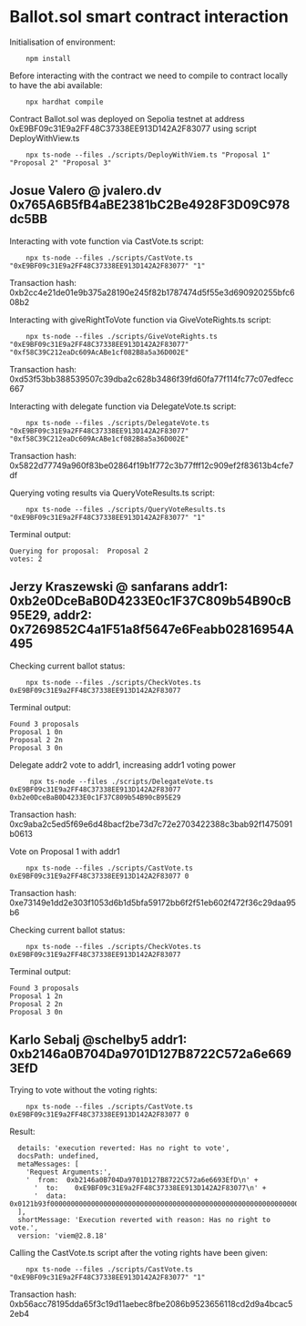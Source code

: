 # Ballot.sol smart contract interaction

Initialisation of environment:

```shell
    npm install
```

Before interacting with the contract we need to compile to contract locally to have the abi available:

```shell
    npx hardhat compile
```

Contract Ballot.sol was deployed on Sepolia testnet at address 0xE9BF09c31E9a2FF48C37338EE913D142A2F83077 using script DeployWithView.ts

```shell
    npx ts-node --files ./scripts/DeployWithViem.ts "Proposal 1" "Proposal 2" "Proposal 3"
```

## Josue Valero @ jvalero.dv 0x765A6B5fB4aBE2381bC2Be4928F3D09C978dc5BB

Interacting with vote function via CastVote.ts script:

```shell
    npx ts-node --files ./scripts/CastVote.ts "0xE9BF09c31E9a2FF48C37338EE913D142A2F83077" "1"
```

Transaction hash: 0xb2cc4e21de01e9b375a28190e245f82b1787474d5f55e3d690920255bfc608b2

Interacting with giveRightToVote function via GiveVoteRights.ts script:

```shell
    npx ts-node --files ./scripts/GiveVoteRights.ts "0xE9BF09c31E9a2FF48C37338EE913D142A2F83077" "0xf58C39C212eaDc609AcABe1cf082B8a5a36D002E"
```

Transaction hash: 0xd53f53bb388539507c39dba2c628b3486f39fd60fa77f114fc77c07edfecc667

Interacting with delegate function via DelegateVote.ts script:

```shell
    npx ts-node --files ./scripts/DelegateVote.ts "0xE9BF09c31E9a2FF48C37338EE913D142A2F83077" "0xf58C39C212eaDc609AcABe1cf082B8a5a36D002E"
```

Transaction hash: 0x5822d77749a960f83be02864f19b1f772c3b77fff12c909ef2f83613b4cfe7df

Querying voting results via QueryVoteResults.ts script:

```shell
    npx ts-node --files ./scripts/QueryVoteResults.ts "0xE9BF09c31E9a2FF48C37338EE913D142A2F83077" "1"
```

Terminal output:

    Querying for proposal:  Proposal 2
    votes: 2

## Jerzy Kraszewski @ sanfarans addr1: 0xb2e0DceBaB0D4233E0c1F37C809b54B90cB95E29, addr2: 0x7269852C4a1F51a8f5647e6Feabb02816954A495

Checking current ballot status:

```shell
    npx ts-node --files ./scripts/CheckVotes.ts 0xE9BF09c31E9a2FF48C37338EE913D142A2F83077
```

Terminal output:

    Found 3 proposals
    Proposal 1 0n
    Proposal 2 2n
    Proposal 3 0n

Delegate addr2 vote to addr1, increasing addr1 voting power

```shell
     npx ts-node --files ./scripts/DelegateVote.ts 0xE9BF09c31E9a2FF48C37338EE913D142A2F83077 0xb2e0DceBaB0D4233E0c1F37C809b54B90cB95E29
```

Transaction hash: 0xc9aba2c5ed5f69e6d48bacf2be73d7c72e2703422388c3bab92f1475091b0613

Vote on Proposal 1 with addr1

```shell
    npx ts-node --files ./scripts/CastVote.ts 0xE9BF09c31E9a2FF48C37338EE913D142A2F83077 0
```

Transaction hash: 0xe73149e1dd2e303f1053d6b1d5bfa59172bb6f2f51eb602f472f36c29daa95b6

Checking current ballot status:

```shell
    npx ts-node --files ./scripts/CheckVotes.ts 0xE9BF09c31E9a2FF48C37338EE913D142A2F83077
```

Terminal output:

    Found 3 proposals
    Proposal 1 2n
    Proposal 2 2n
    Proposal 3 0n

## Karlo Sebalj @schelby5 addr1: 0xb2146a0B704Da9701D127B8722C572a6e6693EfD
Trying to vote without the voting rights:
```shell
    npx ts-node --files ./scripts/CastVote.ts 0xE9BF09c31E9a2FF48C37338EE913D142A2F83077 0
```
Result: 
```shell
  details: 'execution reverted: Has no right to vote',
  docsPath: undefined,
  metaMessages: [
    'Request Arguments:',
    '  from:  0xb2146a0B704Da9701D127B8722C572a6e6693EfD\n' +
      '  to:    0xE9BF09c31E9a2FF48C37338EE913D142A2F83077\n' +
      '  data:  0x0121b93f0000000000000000000000000000000000000000000000000000000000000001'
  ],
  shortMessage: 'Execution reverted with reason: Has no right to vote.',
  version: 'viem@2.8.18'
```
Calling the CastVote.ts script after the voting rights have been given:
```shell
    npx ts-node --files ./scripts/CastVote.ts "0xE9BF09c31E9a2FF48C37338EE913D142A2F83077" "1"
```
Transaction hash: 0xb56acc78195dda65f3c19d11aebec8fbe2086b9523656118cd2d9a4bcac52eb4


